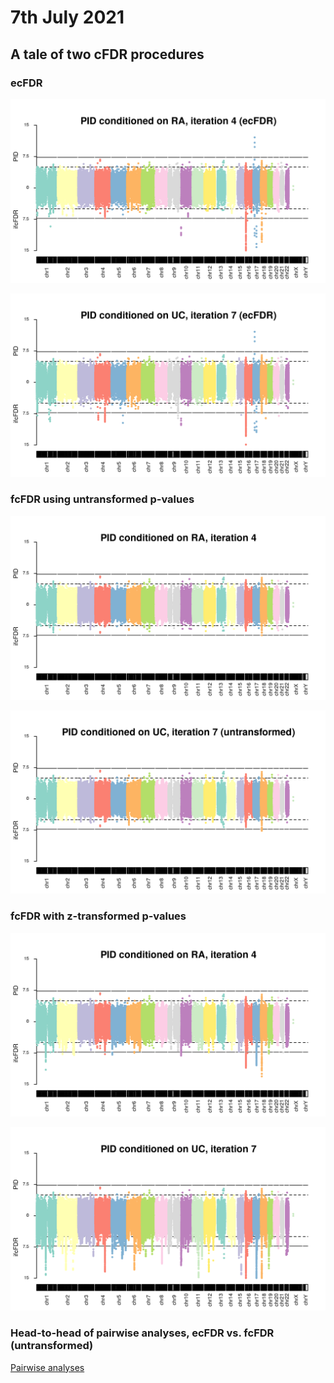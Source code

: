 # 7th July 2021

## A tale of two cFDR procedures

### ecFDR

![](/images/070721/iterative_ecfdr/ra_pid_4.png)

![](/images/070721/iterative_ecfdr/uc_pid_7.png)

### fcFDR using untransformed p-values

![](/images/070721/iterative_fcfdr/ra_pid_4_identity.png)

![](/images/070721/iterative_fcfdr/uc_pid_7_identity.png)

### fcFDR with z-transformed p-values

![](/images/070721/iterative_fcfdr/ra_pid_4.png)

![](/images/070721/iterative_fcfdr/uc_pid_7.png)

### Head-to-head of pairwise analyses, ecFDR vs. fcFDR (untransformed)

[Pairwise analyses](/entries/070721/pairwise.html)
